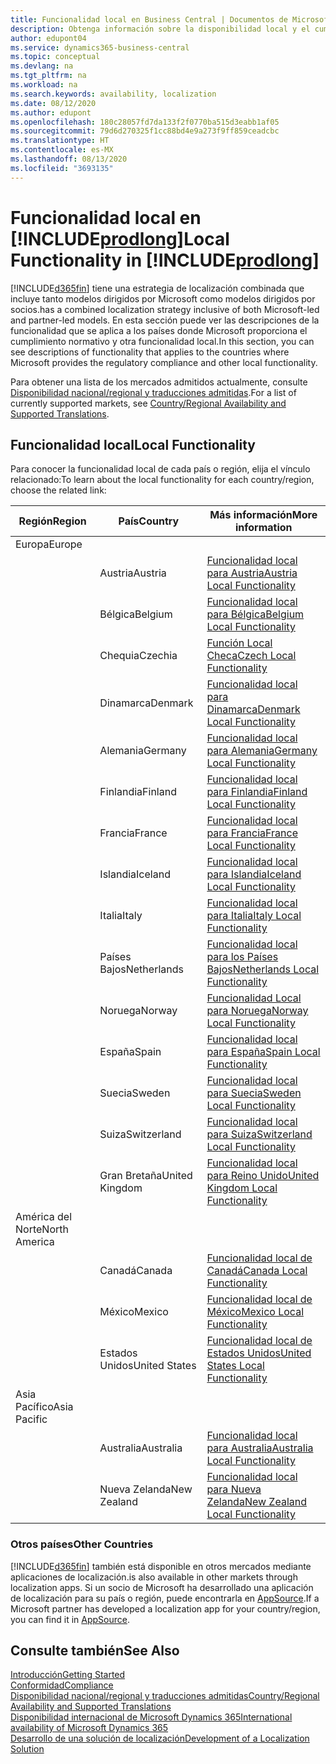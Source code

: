 ```yaml
---
title: Funcionalidad local en Business Central | Documentos de Microsoft
description: Obtenga información sobre la disponibilidad local y el cumplimiento de las normativas de Dynamics 365 Business Central.
author: edupont04
ms.service: dynamics365-business-central
ms.topic: conceptual
ms.devlang: na
ms.tgt_pltfrm: na
ms.workload: na
ms.search.keywords: availability, localization
ms.date: 08/12/2020
ms.author: edupont
ms.openlocfilehash: 180c28057fd7da133f2f0770ba515d3eabb1af05
ms.sourcegitcommit: 79d6d270325f1cc88bd4e9a273f9ff859ceadcbc
ms.translationtype: HT
ms.contentlocale: es-MX
ms.lasthandoff: 08/13/2020
ms.locfileid: "3693135"
---
```

# <a name="local-functionality-in-prodlong"></a><span data-ttu-id="d517f-103">Funcionalidad local en [!INCLUDE[prodlong](includes/prodlong.md)]</span><span class="sxs-lookup"><span data-stu-id="d517f-103">Local Functionality in [!INCLUDE[prodlong](includes/prodlong.md)]</span></span>

[!INCLUDE[d365fin](includes/d365fin_md.md)] <span data-ttu-id="d517f-104">tiene una estrategia de localización combinada que incluye tanto modelos dirigidos por Microsoft como modelos dirigidos por socios.</span><span class="sxs-lookup"><span data-stu-id="d517f-104">has a combined localization strategy inclusive of both Microsoft-led and partner-led models.</span></span> <span data-ttu-id="d517f-105">En esta sección puede ver las descripciones de la funcionalidad que se aplica a los países donde Microsoft proporciona el cumplimiento normativo y otra funcionalidad local.</span><span class="sxs-lookup"><span data-stu-id="d517f-105">In this section, you can see descriptions of functionality that applies to the countries where Microsoft provides the regulatory compliance and other local functionality.</span></span>  

<span data-ttu-id="d517f-106">Para obtener una lista de los mercados admitidos actualmente, consulte [Disponibilidad nacional/regional y traducciones admitidas](/dynamics365/business-central/dev-itpro/compliance/apptest-countries-and-translations?toc=/dynamics365/business-central/toc.json).</span><span class="sxs-lookup"><span data-stu-id="d517f-106">For a list of currently supported markets, see [Country/Regional Availability and Supported Translations](/dynamics365/business-central/dev-itpro/compliance/apptest-countries-and-translations?toc=/dynamics365/business-central/toc.json).</span></span>  

## <a name="local-functionality"></a><span data-ttu-id="d517f-107">Funcionalidad local</span><span class="sxs-lookup"><span data-stu-id="d517f-107">Local Functionality</span></span>

<span data-ttu-id="d517f-108">Para conocer la funcionalidad local de cada país o región, elija el vínculo relacionado:</span><span class="sxs-lookup"><span data-stu-id="d517f-108">To learn about the local functionality for each country/region, choose the related link:</span></span>

| <span data-ttu-id="d517f-109">Región</span><span class="sxs-lookup"><span data-stu-id="d517f-109">Region</span></span> | <span data-ttu-id="d517f-110">País</span><span class="sxs-lookup"><span data-stu-id="d517f-110">Country</span></span> | <span data-ttu-id="d517f-111">Más información</span><span class="sxs-lookup"><span data-stu-id="d517f-111">More information</span></span> |
| --- | --- |--- |
| <span data-ttu-id="d517f-112">Europa</span><span class="sxs-lookup"><span data-stu-id="d517f-112">Europe</span></span> |  | |
|        | <span data-ttu-id="d517f-113">Austria</span><span class="sxs-lookup"><span data-stu-id="d517f-113">Austria</span></span> | [<span data-ttu-id="d517f-114">Funcionalidad local para Austria</span><span class="sxs-lookup"><span data-stu-id="d517f-114">Austria Local Functionality</span></span>](localfunctionality/austria/austria-local-functionality.md) |
|        | <span data-ttu-id="d517f-115">Bélgica</span><span class="sxs-lookup"><span data-stu-id="d517f-115">Belgium</span></span> | [<span data-ttu-id="d517f-116">Funcionalidad local para Bélgica</span><span class="sxs-lookup"><span data-stu-id="d517f-116">Belgium Local Functionality</span></span>](localfunctionality/belgium/belgium-local-functionality.md) |
|        | <span data-ttu-id="d517f-117">Chequia</span><span class="sxs-lookup"><span data-stu-id="d517f-117">Czechia</span></span> | [<span data-ttu-id="d517f-118">Función Local Checa</span><span class="sxs-lookup"><span data-stu-id="d517f-118">Czech Local Functionality</span></span>](localfunctionality/czech/czech-local-functionality.md) |
|        | <span data-ttu-id="d517f-119">Dinamarca</span><span class="sxs-lookup"><span data-stu-id="d517f-119">Denmark</span></span> | [<span data-ttu-id="d517f-120">Funcionalidad local para Dinamarca</span><span class="sxs-lookup"><span data-stu-id="d517f-120">Denmark Local Functionality</span></span>](localfunctionality/denmark/denmark-local-functionality.md) |
|        | <span data-ttu-id="d517f-121">Alemania</span><span class="sxs-lookup"><span data-stu-id="d517f-121">Germany</span></span> | [<span data-ttu-id="d517f-122">Funcionalidad local para Alemania</span><span class="sxs-lookup"><span data-stu-id="d517f-122">Germany Local Functionality</span></span>](localfunctionality/germany/germany-local-functionality.md) |
|        | <span data-ttu-id="d517f-123">Finlandia</span><span class="sxs-lookup"><span data-stu-id="d517f-123">Finland</span></span> | [<span data-ttu-id="d517f-124">Funcionalidad local para Finlandia</span><span class="sxs-lookup"><span data-stu-id="d517f-124">Finland Local Functionality</span></span>](localfunctionality/finland/finland-local-functionality.md) |
|        | <span data-ttu-id="d517f-125">Francia</span><span class="sxs-lookup"><span data-stu-id="d517f-125">France</span></span> | [<span data-ttu-id="d517f-126">Funcionalidad local para Francia</span><span class="sxs-lookup"><span data-stu-id="d517f-126">France Local Functionality</span></span>](localfunctionality/france/france-local-functionality.md) |
|        | <span data-ttu-id="d517f-127">Islandia</span><span class="sxs-lookup"><span data-stu-id="d517f-127">Iceland</span></span> | [<span data-ttu-id="d517f-128">Funcionalidad local para Islandia</span><span class="sxs-lookup"><span data-stu-id="d517f-128">Iceland Local Functionality</span></span>](localfunctionality/iceland/iceland-local-functionality.md) |
|        | <span data-ttu-id="d517f-129">Italia</span><span class="sxs-lookup"><span data-stu-id="d517f-129">Italy</span></span> | [<span data-ttu-id="d517f-130">Funcionalidad local para Italia</span><span class="sxs-lookup"><span data-stu-id="d517f-130">Italy Local Functionality</span></span>](localfunctionality/italy/italy-local-functionality.md) |
|        | <span data-ttu-id="d517f-131">Países Bajos</span><span class="sxs-lookup"><span data-stu-id="d517f-131">Netherlands</span></span> | [<span data-ttu-id="d517f-132">Funcionalidad local para los Países Bajos</span><span class="sxs-lookup"><span data-stu-id="d517f-132">Netherlands Local Functionality</span></span>](localfunctionality/netherlands/netherlands-local-functionality.md) |
|        | <span data-ttu-id="d517f-133">Noruega</span><span class="sxs-lookup"><span data-stu-id="d517f-133">Norway</span></span> | [<span data-ttu-id="d517f-134">Funcionalidad Local para Noruega</span><span class="sxs-lookup"><span data-stu-id="d517f-134">Norway Local Functionality</span></span>](localfunctionality/norway/norway-local-functionality.md) |
|        | <span data-ttu-id="d517f-135">España</span><span class="sxs-lookup"><span data-stu-id="d517f-135">Spain</span></span> | [<span data-ttu-id="d517f-136">Funcionalidad local para España</span><span class="sxs-lookup"><span data-stu-id="d517f-136">Spain Local Functionality</span></span>](localfunctionality/spain/spain-local-functionality.md) |
|        | <span data-ttu-id="d517f-137">Suecia</span><span class="sxs-lookup"><span data-stu-id="d517f-137">Sweden</span></span> | [<span data-ttu-id="d517f-138">Funcionalidad local para Suecia</span><span class="sxs-lookup"><span data-stu-id="d517f-138">Sweden Local Functionality</span></span>](localfunctionality/sweden/sweden-local-functionality.md) |
|        | <span data-ttu-id="d517f-139">Suiza</span><span class="sxs-lookup"><span data-stu-id="d517f-139">Switzerland</span></span> | [<span data-ttu-id="d517f-140">Funcionalidad local para Suiza</span><span class="sxs-lookup"><span data-stu-id="d517f-140">Switzerland Local Functionality</span></span>](localfunctionality/switzerland/switzerland-local-functionality.md) |
|        | <span data-ttu-id="d517f-141">Gran Bretaña</span><span class="sxs-lookup"><span data-stu-id="d517f-141">United Kingdom</span></span> | [<span data-ttu-id="d517f-142">Funcionalidad local para Reino Unido</span><span class="sxs-lookup"><span data-stu-id="d517f-142">United Kingdom Local Functionality</span></span>](localfunctionality/unitedkingdom/united-kingdom-local-functionality.md) |
| <span data-ttu-id="d517f-143">América del Norte</span><span class="sxs-lookup"><span data-stu-id="d517f-143">North America</span></span> |       |  |
|        | <span data-ttu-id="d517f-144">Canadá</span><span class="sxs-lookup"><span data-stu-id="d517f-144">Canada</span></span>|[<span data-ttu-id="d517f-145">Funcionalidad local de Canadá</span><span class="sxs-lookup"><span data-stu-id="d517f-145">Canada Local Functionality</span></span>](localfunctionality/canada/canada-local-functionality.md) |
|        | <span data-ttu-id="d517f-146">México</span><span class="sxs-lookup"><span data-stu-id="d517f-146">Mexico</span></span> | [<span data-ttu-id="d517f-147">Funcionalidad local de México</span><span class="sxs-lookup"><span data-stu-id="d517f-147">Mexico Local Functionality</span></span>](localfunctionality/mexico/mexico-local-functionality.md) |
|        | <span data-ttu-id="d517f-148">Estados Unidos</span><span class="sxs-lookup"><span data-stu-id="d517f-148">United States</span></span>|[<span data-ttu-id="d517f-149">Funcionalidad local de Estados Unidos</span><span class="sxs-lookup"><span data-stu-id="d517f-149">United States Local Functionality</span></span>](localfunctionality/unitedstates/united-states-local-functionality.md) |
| <span data-ttu-id="d517f-150">Asia Pacífico</span><span class="sxs-lookup"><span data-stu-id="d517f-150">Asia Pacific</span></span> |       |  |
|        | <span data-ttu-id="d517f-151">Australia</span><span class="sxs-lookup"><span data-stu-id="d517f-151">Australia</span></span> | [<span data-ttu-id="d517f-152">Funcionalidad local para Australia</span><span class="sxs-lookup"><span data-stu-id="d517f-152">Australia Local Functionality</span></span>](localfunctionality/australia/australia-local-functionality.md) |
|        | <span data-ttu-id="d517f-153">Nueva Zelanda</span><span class="sxs-lookup"><span data-stu-id="d517f-153">New Zealand</span></span> | [<span data-ttu-id="d517f-154">Funcionalidad local para Nueva Zelanda</span><span class="sxs-lookup"><span data-stu-id="d517f-154">New Zealand Local Functionality</span></span>](localfunctionality/newzealand/new-zealand-local-functionality.md) |

### <a name="other-countries"></a><span data-ttu-id="d517f-155">Otros países</span><span class="sxs-lookup"><span data-stu-id="d517f-155">Other Countries</span></span>

[!INCLUDE[d365fin](includes/d365fin_md.md)] <span data-ttu-id="d517f-156">también está disponible en otros mercados mediante aplicaciones de localización.</span><span class="sxs-lookup"><span data-stu-id="d517f-156">is also available in other markets through localization apps.</span></span> <span data-ttu-id="d517f-157">Si un socio de Microsoft ha desarrollado una aplicación de localización para su país o región, puede encontrarla en [AppSource](https://go.microsoft.com/fwlink/?linkid=2081646).</span><span class="sxs-lookup"><span data-stu-id="d517f-157">If a Microsoft partner has developed a localization app for your country/region, you can find it in [AppSource](https://go.microsoft.com/fwlink/?linkid=2081646).</span></span>

## <a name="see-also"></a><span data-ttu-id="d517f-158">Consulte también</span><span class="sxs-lookup"><span data-stu-id="d517f-158">See Also</span></span>

[<span data-ttu-id="d517f-159">Introducción</span><span class="sxs-lookup"><span data-stu-id="d517f-159">Getting Started</span></span>](product-get-started.md)  
[<span data-ttu-id="d517f-160">Conformidad</span><span class="sxs-lookup"><span data-stu-id="d517f-160">Compliance</span></span>](compliance/compliance-overview.md)  
[<span data-ttu-id="d517f-161">Disponibilidad nacional/regional y traducciones admitidas</span><span class="sxs-lookup"><span data-stu-id="d517f-161">Country/Regional Availability and Supported Translations</span></span>](/dynamics365/business-central/dev-itpro/compliance/apptest-countries-and-translations?toc=/dynamics365/business-central/toc.json)  
[<span data-ttu-id="d517f-162">Disponibilidad internacional de Microsoft Dynamics 365</span><span class="sxs-lookup"><span data-stu-id="d517f-162">International availability of Microsoft Dynamics 365</span></span>](/dynamics365/get-started/availability)  
[<span data-ttu-id="d517f-163">Desarrollo de una solución de localización</span><span class="sxs-lookup"><span data-stu-id="d517f-163">Development of a Localization Solution</span></span>](/dynamics365/business-central/dev-itpro/developer/readiness/readiness-develop-localization)  
